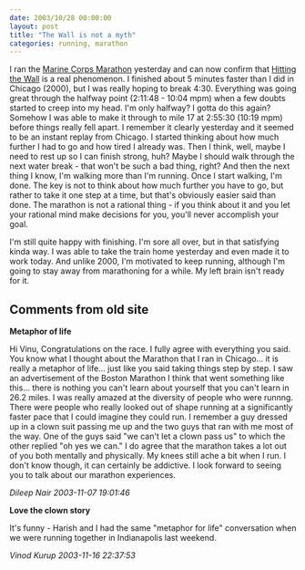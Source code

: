 ```yaml
---
date: 2003/10/28 00:00:00
layout: post
title: "The Wall is not a myth"
categories: running, marathon
---
```


I ran the [Marine Corps Marathon](http://marinemarathon.com) yesterday and can now confirm that [Hitting the Wall](http://www.badwaterultra.com/training/bane.html) is a real phenomenon. I finished about 5 minutes faster than I did in Chicago (2000), but I was really hoping to break 4:30. Everything was going great through the halfway point (2:11:48 - 10:04 mpm) when a few doubts started to creep into my head. I'm only halfway? I gotta do this again? Somehow I was able to make it through to mile 17 at 2:55:30 (10:19 mpm) before things really fell apart. I remember it clearly yesterday and it seemed to be an instant replay from Chicago. I started thinking about how much further I had to go and how tired I already was. Then I think, well, maybe I need to rest up so I can finish strong, huh? Maybe I should walk through the next water break - that won't be such a bad thing, right? And then the next thing I know, I'm walking more than I'm running. Once I start walking, I'm done. The key is not to think about how much further you have to go, but rather to take it one step at a time, but that's obviously easier said than done. The marathon is not a rational thing - if you think about it and you let your rational mind make decisions for you, you'll never accomplish your goal.

I'm still quite happy with finishing. I'm sore all over, but in that satisfying kinda way. I was able to take the train home yesterday and even made it to work today. And unlike 2000, I'm motivated to keep running, although I'm going to stay away from marathoning for a while. My left brain isn't ready for it.

<div id="comment-box">
<h2>Comments from old site</h2>

<div class="one-comment">
<p><b>Metaphor of life</b></p>
<p>
Hi Vinu,  Congratulations on the race.  I fully agree with everything
you said.  You know what I thought about the Marathon that I ran in
Chicago... it is really a metaphor of life... just like you said
taking things step by step.  I saw an advertisement of the Boston
Marathon I think that went something like this... there is nothing you
can't learn about yourself that you can't learn in 26.2 miles.  I was
really amazed at the diversity of people who were runnng.  There were
people who really looked out of shape running at a significantly
faster pace that I could imagine they could run.  I remember a guy
dressed up in a clown suit passing me up and the two guys that ran
with me most of the way.  One of the guys said "we can't let a clown
pass us" to which the other replied "oh yes we can."  I do agree that
the marathon takes a lot out of you both mentally and physically.  My
knees still ache a bit when I run.  I don't know though, it can
certainly be addictive.  I look forward to seeing you to talk about
our marathon experiences.

</p>
<address class="signature">
<span class="author">Dileep Nair</span>
<span class="date">2003-11-07 19:01:46</span>
</address>
</div>

<div class="my-comment">
<p><b>Love the clown story</b></p>
<p>
It's funny - Harish and I had the same "metaphor for life"
conversation when we were running together in Indianapolis last
weekend.
</p>
<address class="signature">
<span class="author">Vinod Kurup</span>
<span class="date">2003-11-16 22:37:53</span>
</address>
</div>

</div>
